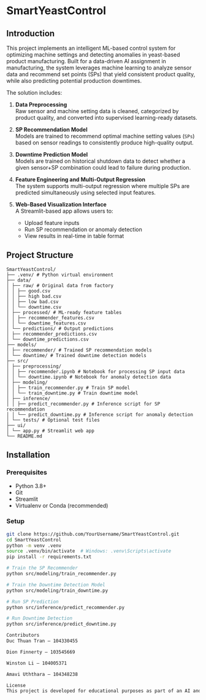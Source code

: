# SmartYeastControl

## Introduction

This project implements an intelligent ML-based control system for optimizing machine settings and detecting anomalies in yeast-based product manufacturing. Built for a data-driven AI assignment in manufacturing, the system leverages machine learning to analyze sensor data and recommend set points (SPs) that yield consistent product quality, while also predicting potential production downtimes.

The solution includes:

1. **Data Preprocessing**  
   Raw sensor and machine setting data is cleaned, categorized by product quality, and converted into supervised learning-ready datasets.

2. **SP Recommendation Model**  
   Models are trained to recommend optimal machine setting values (`SPs`) based on sensor readings to consistently produce high-quality output.

3. **Downtime Prediction Model**  
   Models are trained on historical shutdown data to detect whether a given sensor+SP combination could lead to failure during production.

4. **Feature Engineering and Multi-Output Regression**  
   The system supports multi-output regression where multiple SPs are predicted simultaneously using selected input features.

5. **Web-Based Visualization Interface**  
   A Streamlit-based app allows users to:
   - Upload feature inputs
   - Run SP recommendation or anomaly detection
   - View results in real-time in table format

## Project Structure
```
SmartYeastControl/
├── .venv/ # Python virtual environment
├── data/
│ ├── raw/ # Original data from factory
│ │ ├── good.csv
│ │ ├── high bad.csv
│ │ ├── low bad.csv
│ │ └── downtime.csv
│ ├── processed/ # ML-ready feature tables
│ │ ├── recommender_features.csv
│ │ └── downtime_features.csv
│ └── predictions/ # Output predictions
│ ├── recommender_predictions.csv
│ └── downtime_predictions.csv
├── models/
│ ├── recommender/ # Trained SP recommendation models
│ └── downtime/ # Trained downtime detection models
├── src/
│ ├── preprocessing/
│ │ ├── recommender.ipynb # Notebook for processing SP input data
│ │ └── downtime.ipynb # Notebook for anomaly detection data
│ ├── modeling/
│ │ ├── train_recommender.py # Train SP model
│ │ └── train_downtime.py # Train downtime model
│ ├── inference/
│ │ ├── predict_recommender.py # Inference script for SP recommendation
│ │ └── predict_downtime.py # Inference script for anomaly detection
│ └── tests/ # Optional test files
├── ui/
│ └── app.py # Streamlit web app
└── README.md
```

## Installation

### Prerequisites
- Python 3.8+
- Git
- Streamlit
- Virtualenv or Conda (recommended)

### Setup

```bash
git clone https://github.com/YourUsername/SmartYeastControl.git
cd SmartYeastControl
python -m venv .venv
source .venv/bin/activate  # Windows: .venv\Scripts\activate
pip install -r requirements.txt

# Train the SP Recommender
python src/modeling/train_recommender.py

# Train the Downtime Detection Model
python src/modeling/train_downtime.py

# Run SP Prediction
python src/inference/predict_recommender.py

# Run Downtime Detection
python src/inference/predict_downtime.py

Contributors
Duc Thuan Tran – 104330455

Dion Finnerty – 103545669

Winston Li – 104005371

Amavi Uththara – 104348238

License
This project is developed for educational purposes as part of an AI and manufacturing assignment at Swinburne University of Technology. No official license is applied.
